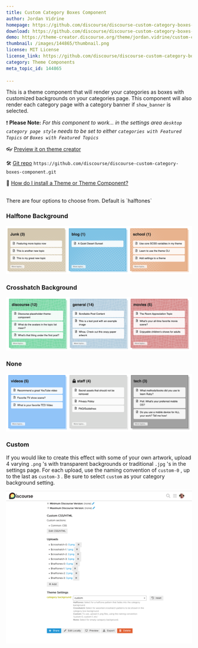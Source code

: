 ```yaml
---
title: Custom Category Boxes Component
author: Jordan Vidrine
homepage: https://github.com/discourse/discourse-custom-category-boxes-component
download: https://github.com/discourse/discourse-custom-category-boxes-component
demo: https://theme-creator.discourse.org/theme/jordan.vidrine/custom-category-boxes
thumbnail: /images/144865/thumbnail.png
license: MIT License
license_link: https://github.com/discourse/discourse-custom-category-boxes-component/blob/master/LICENSE.md
category: Theme Components
meta_topic_id: 144865

---
```

This is a theme component that will render your categories as boxes with customized backgrounds on your categories page. This component will also render each category page with a category banner if `show_banner` is selected.

:exclamation:  **Please Note:** _For this component to work... in the settings area `desktop category page style` needs to be set to either `categories with Featured Topics` or `Boxes with Featured Topics`_

:eyeglasses:  [Preview it on theme creator](https://theme-creator.discourse.org/theme/jordan.vidrine/custom-category-boxes) 

:hammer_and_wrench: [Git repo](https://github.com/discourse/discourse-custom-category-boxes-component) `https://github.com/discourse/discourse-custom-category-boxes-component.git`

:thinking: [How do I install a Theme or Theme Component?](https://meta.discourse.org/t/how-do-i-install-a-theme-or-theme-component/63682)

<br>
There are four options to choose from. Default is `halftones`

### Halftone Background
[![Halftone option](/images/144865/cJrk9xSDgwu5aO2YrAPn3xalOqk.png)](https://github.com/discourse/discourse-custom-category-boxes-component/blob/master/_repo_assets/halftone-preview.png)

### Crosshatch Background
[![Crosshatch option](/images/144865/qvYP1lyypfIawgEDdq4oBLGuwtw.png)](https://github.com/discourse/discourse-custom-category-boxes-component/blob/master/_repo_assets/crosshatch-preview.png)

### None
[![None option](/images/144865/7VDsGj8AxICZekjUTxnoO9bpbxB.png)](https://github.com/discourse/discourse-custom-category-boxes-component/blob/master/_repo_assets/none-preview.png)

### Custom
If you would like to create this effect with some of your own artwork, upload 4 varying `.png` 's with transparent backgrounds or traditional `.jpg` 's in the settings page. For each upload, use the naming convention of `custom-0` , up to the last as `custom-3` . Be sure to select `custom` as your category background setting.

[![Custom option](/images/144865/gzdJzTdvjsybYgeqcKdoLWaFIMA.gif)](https://github.com/discourse/discourse-custom-category-boxes-component/blob/master/_repo_assets/custom-option.gif)